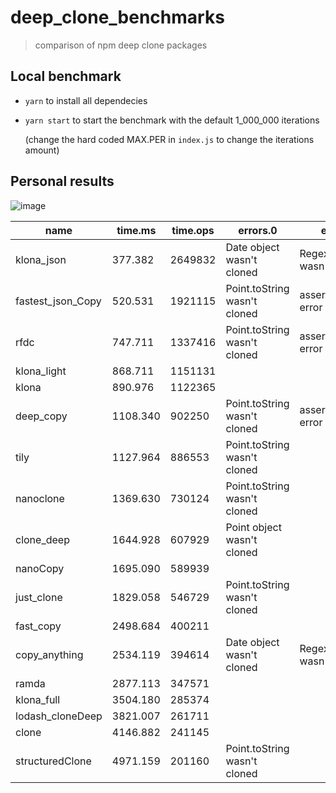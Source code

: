 # deep_clone_benchmarks
 > comparison of npm deep clone packages

## Local benchmark
* `yarn` to install all dependecies
* `yarn start` to start the benchmark with the default 1_000_000 iterations

   (change the hard coded MAX.PER in `index.js` to change the iterations amount)

## Personal results
![image](https://user-images.githubusercontent.com/78568641/164183853-0772a6d2-1028-468d-9d5d-55744dc616e7.png)

| name              | time.ms  | time.ops | errors.0                     | errors.1                   | errors.2                     |
| ----------------- | -------- | -------- | ---------------------------- | -------------------------- | ---------------------------- |
| klona_json        | 377.382  | 2649832  | Date object wasn't cloned    | Regex object wasn't cloned | Point.toString wasn't cloned |
| fastest_json_Copy | 520.531  | 1921115  | Point.toString wasn't cloned | assert.deepEqual error     |                              |
| rfdc              | 747.711  | 1337416  | Point.toString wasn't cloned | assert.deepEqual error     |                              |
| klona_light       | 868.711  | 1151131  |                              |                            |                              |
| klona             | 890.976  | 1122365  |                              |                            |                              |
| deep_copy         | 1108.340 | 902250   | Point.toString wasn't cloned | assert.deepEqual error     |                              |
| tily              | 1127.964 | 886553   | Point.toString wasn't cloned |                            |                              |
| nanoclone         | 1369.630 | 730124   | Point.toString wasn't cloned |                            |                              |
| clone_deep        | 1644.928 | 607929   | Point object wasn't cloned   |                            |                              |
| nanoCopy          | 1695.090 | 589939   |                              |                            |                              |
| just_clone        | 1829.058 | 546729   | Point.toString wasn't cloned |                            |                              |
| fast_copy         | 2498.684 | 400211   |                              |                            |                              |
| copy_anything     | 2534.119 | 394614   | Date object wasn't cloned    | Regex object wasn't cloned | Point object wasn't cloned   |
| ramda             | 2877.113 | 347571   |                              |                            |                              |
| klona_full        | 3504.180 | 285374   |                              |                            |                              |
| lodash_cloneDeep  | 3821.007 | 261711   |                              |                            |                              |
| clone             | 4146.882 | 241145   |                              |                            |                              |
| structuredClone   | 4971.159 | 201160   | Point.toString wasn't cloned |                            |                              |
